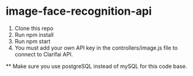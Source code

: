 # image-face-recognition-api

1. Clone this repo
2. Run npm install
3. Run npm start
4. You must add your own API key in the controllers/image.js file to connect to Clarifai API.

** Make sure you use postgreSQL instead of mySQL for this code base.
